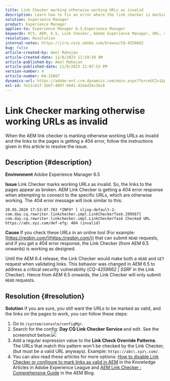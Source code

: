 ```yaml
---
title: Link Checker marking otherwise working URLs as invalid
description: Learn how to fix an error where the link checker is marking URLs as invalid in Adobe Experience Manager.
solution: Experience Manager
product: Experience Manager
applies-to: Experience Manager 6.5,Experience Manager
keywords: KCS, AEM, 6.5, Link Checker, Adobe Experience Manager, URL, marking, invalid
resolution: Resolution
internal-notes: https://jira.corp.adobe.com/browse/CQ-4259662
bug: false
article-created-by: Amol Mahajan
article-created-date: 11/8/2023 11:59:50 AM
article-published-by: Amol Mahajan
article-published-date: 11/8/2023 12:07:53 PM
version-number: 4
article-number: KA-15607
dynamics-url: https://adobe-ent.crm.dynamics.com/main.aspx?forceUCI=1&pagetype=entityrecord&etn=knowledgearticle&id=df5a494e-2e7e-ee11-8179-6045bd006704
exl-id: 7e11c61f-2bbf-409f-b0d1-d2dad34c3bc8
---
```

# Link Checker marking otherwise working URLs as invalid


When the AEM link checker is marking otherwise working URLs as invalid and the links to the pages is getting a 404 error, follow the instructions given in this article to resolve the issue.

## Description {#description}


<b>Environment</b>
Adobe Experience Manager 6.5

<b>Issue</b>
Link Checker marks working URLs as invalid.
So, the links to the pages appear as broken.
AEM Link Checker is getting a 404 error response when attempting to connect to the specific URLs, which are otherwise working. The 404 error message will look similar to this:


```
20.05.2020 17:53:07.783 *INFO* [ sling-default-2-com.day.cq.rewriter.linkchecker.impl.LinkCheckerTask.299567]  com.day.cq.rewriter.linkchecker.impl.LinkCheckerTask Checked URL https://abc.xyz.com/def-efg: 404 (invalid)
```




<b>Cause</b>
If you check these URLs in an online tool (For example: [https://reqbin.com/](https://reqbin.com/)) that can submit `HEAD` requests, and if you get a 404 error response, the Link Checker (from AEM 6.5 onwards) is working as designed.

Until the AEM 6.4 release, the Link Checker would make both a `HEAD` and `GET` request when validating links.
This behavior was changed in AEM 6.5 to address a critical security vulnerability (*CQ-4259662 | SSRF* in the Link Checker).
Hence from AEM 6.5 onwards, the Link Checker will only submit `HEAD` requests.


## Resolution {#resolution}


<b>Solution</b>
If you are sure, you still want the URLs to be marked as valid, and the links on the pages to work, you can follow these steps:

1. Go to `/system/console/configMgr`.
2. Search for the config: <b>Day CQ Link Checker Service </b>and edit. See the screenshot below:![](https://adobe.sharepoint.com/sites/D365EntAttachments/knowledgearticle/AEM%206-5%20-%20Link%20Checker%20marking%20otherwise%20working%20URLs%20as%20invalid_33E795C65D9EEA11A812000D3A3038A2/LinkChecker_AEM65_image.jpg)
3. Add a regular expression value to the <b>Link Check Override Patterns</b>. The URLs that match this pattern won't be checked by the Link Checker, (but must be a valid URL anyways). Example: `https://abc\.xyz\.com/`.
4. You can also read these articles for more options: [How to disable Link Checker or configure to mark links as valid in AEM](https://experienceleague.adobe.com/docs/experience-cloud-kcs/kbarticles/KA-16563.html?lang=en) in the Knowledge Articles in Adobe Experience League and [AEM Link Checker : Comprehensive Guide](https://experienceleaguecommunities.adobe.com/t5/adobe-experience-manager-blogs/aem-link-checker-comprehensive-guide/ba-p/290779) in the AEM Blog.
